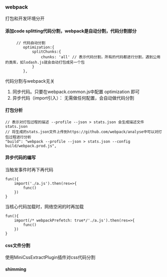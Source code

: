 ### webpack

打包和开发环境分开
#### 添加code splitting代码分割，webpack是自动分割，代码分割部分
```
     // 代码自动分割
        optimization:{
            splitChunks:{
                chunks: 'all' // 表示代码分割，所有的代码都进行分割，遇到公用的类库，如lodash.js就会自动打包成另一个包
            }
        },
```
代码分割与webpack无关
1. 同步代码。只要在webpack.common.js中配置 optimization 即可
2. 异步代码（import引入）： 无需做任何配置，会自动做代码分割


#### 打包分析

```
// 表示对打包过程的描述 --profile --json > stats.json 会生成描述文件stats.json
// 将生成的stats.json文件上传到https://github.com/webpack/analyse中可以对打包过程进行分析
"build": "webpack --profile --json > stats.json --config build/webpack.prod.js",
```


#### 异步代码的编写

当触发事件时再下再代码
```
fun(){
    import('./a.js').then(res=>{
        func()
    })
}
```
当核心代码加载时，网络空闲的时再加载

```
fun(){
    import(/* webpackPrefetch: true*/'./a.js').then(res=>{
        func()
    })
}
```


#### css文件分割
使用MiniCssExtractPlugin插件对css代码分割


#### shimming

